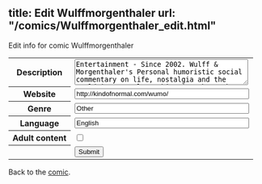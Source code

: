 title: Edit Wulffmorgenthaler
url: "/comics/Wulffmorgenthaler_edit.html"
---
Edit info for comic Wulffmorgenthaler

<form name="comic" action="http://gaepostmail.appspot.com/comic/" method="post">
<table class="comicinfo">
<tr>
<th>Description</th><td><textarea name="description" cols="40" rows="3">Entertainment - Since 2002. Wulff &amp; Morgenthaler's Personal humoristic social commentary on life, nostalgia and the World in general. Nothing is taboo: They deal with Politics, News, Entertainment, Technology, Culture, and Weirdo Beavers</textarea></td>
</tr>
<tr>
<th>Website</th><td><input type="text" name="url" value="http://kindofnormal.com/wumo/" size="40"/></td>
</tr>
<tr>
<th>Genre</th><td><input type="text" name="genre" value="Other" size="40"/></td>
</tr>
<tr>
<th>Language</th><td><input type="text" name="language" value="English" size="40"/></td>
</tr>
<tr>
<th>Adult content</th><td><input type="checkbox" name="adult" value="adult" /></td>
</tr>
<tr>
<th></th><td>
<input type="hidden" name="comic" value="Wulffmorgenthaler" />
<input type="submit" name="submit" value="Submit" />
</td>
</tr>
</table>
</form>

Back to the [comic](Wulffmorgenthaler.html).
